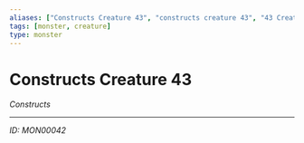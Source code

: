 ```yaml
---
aliases: ["Constructs Creature 43", "constructs creature 43", "43 Creature Constructs"]
tags: [monster, creature]
type: monster
---
```


# Constructs Creature 43

*Constructs*

---
*ID: MON00042*